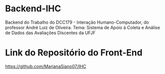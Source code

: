 # Backend-IHC
Backend do Trabalho do DCC179 - Interação Humano-Computador, do professor André Luiz de Oliveira. Tema: Sistema de Apoio à Coleta e Análise de Dados das Avaliações Discentes da UFJF

# Link do Repositório do Front-End
https://github.com/MarianaSiano07/IHC
